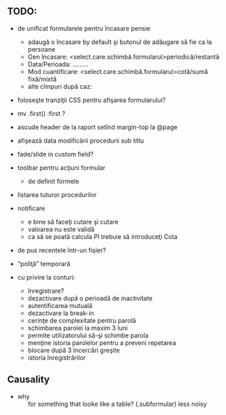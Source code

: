 TODO:
-----

* de unificat formularele pentru încasare pensie
  * adaugă o încasare by default şi butonul de adăugare să fie ca la persoane
  * Gen încasare: <select.care.schimbă.formularul>periodică/restantă</select>
  * Data/Perioada: .........
  * Mod cuantificare: <select.care.schimbă.formularul>cotă/sumă fixă/mixtă</select>
  * alte cîmpuri după caz:

* foloseşte tranziţii CSS pentru afişarea formularului?
* mv .first() :first ?
* ascude header de la raport setînd margin-top la @page
* afişează data modificării procedurii sub titlu
* fade/slide in custom field?
* toolbar pentru acţiuni formular
  * de definit formele
* listarea tuturor procedurilor
* notificare
  * e bine să faceţi cutare şi cutare
  * valoarea nu este validă
  * ca să se poată calcula PI trebuie să introduceţi Cota
* de pus recentele într-un fişier?
* “poliţă” temporară
* cu privire la conturi:
  * înregistrare?
  * dezactivare după o perioadă de inactivitate
  * autentificarea mutuală
  * dezactivare la break-in
  * cerinţe de complexitate pentru parolă
  * schimbarea parolei la maxim 3 luni
  * permite utilizatorului să-şi schimbe parola
  * menţine istoria parolelor pentru a preveni repetarea
  * blocare după 3 încercări greşite
  * istoria înregistrărilor

Causality
---------

* why <ol> for something that looke like a table? (.subformular)
  less noisy
